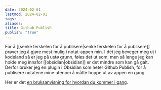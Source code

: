 ```yaml
---
date: 2024-02-01
lastmod: 2024-02-01
tags: 
aliases: 
title: Github Publish
publish: "true"
---
```


For å [[senke terskelen for å publisere|senke terskelen for å publisere]] prøver jeg å gjøre mest mulig i notat-appen min. I det jeg beveger meg ut i kodeland så er jeg på ustø grunn, føles det ut som, men så lenge jeg kan holde meg innafor [[obsidian|obsidian]] er det mindre som kan gå galt. Derfor bruker jeg en plugin i Obsidian som heter Github Publish, for å publisere notatene mine utenom å måtte hoppe ut av appen en gang.

Her er det [en bruksanvisning for hvordan du kommer i gang](https://flowerbed.bluerose.garden/Using-Quartz-&-Github-Publisher).
